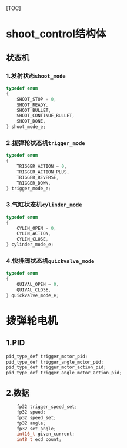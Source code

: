 

# 

[TOC]

# shoot_control结构体



## 状态机

### 1.发射状态`shoot_mode`

```c
typedef enum
{
    SHOOT_STOP = 0,
    SHOOT_READY,
    SHOOT_BULLET,
    SHOOT_CONTINUE_BULLET,
    SHOOT_DONE,
} shoot_mode_e;
```

### 2.拨弹轮状态机`trigger_mode`

```c
typedef enum
{
    TRIGGER_ACTION = 0,
    TRIGGER_ACTION_PLUS,
    TRIGGER_REVERSE,
    TRIGGER_DOWN,
} trigger_mode_e;
```

### 3.气缸状态机`cylinder_mode`

```c
typedef enum
{
    CYLIN_OPEN = 0,
    CYLIN_ACTION,
    CYLIN_CLOSE,
} cylinder_mode_e;
```

### 4.快排阀状态机`quickvalve_mode`

```c
typedef enum
{
    QUIVAL_OPEN = 0,
    QUIVAL_CLOSE,
} quickvalve_mode_e;
```

#  拨弹轮电机



## 1.PID

```c
pid_type_def trigger_motor_pid;
pid_type_def trigger_angle_motor_pid;
pid_type_def trigger_motor_action_pid;
pid_type_def trigger_angle_motor_action_pid;
```







## 2.数据

```c
	fp32 trigger_speed_set;
    fp32 speed;
    fp32 speed_set;
    fp32 angle;
    fp32 set_angle;
    int16_t given_current;
    int8_t ecd_count;
```

